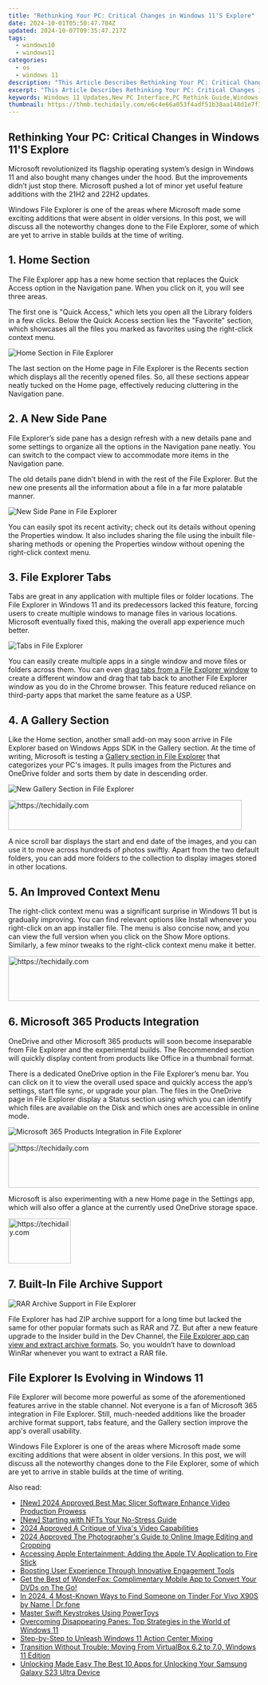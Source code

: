 ```yaml
---
title: "Rethinking Your PC: Critical Changes in Windows 11'S Explore"
date: 2024-10-01T05:50:47.704Z
updated: 2024-10-07T09:35:47.217Z
tags:
  - windows10
  - windows11
categories:
  - os
  - windows 11
description: "This Article Describes Rethinking Your PC: Critical Changes in Windows 11'S Explore"
excerpt: "This Article Describes Rethinking Your PC: Critical Changes in Windows 11'S Explore"
keywords: Windows 11 Updates,New PC Interface,PC Rethink Guide,Windows 11 Essentials,Redesigned Windows PC,Explore Windows 11,PC Change Insights
thumbnail: https://thmb.techidaily.com/e6c4e66a053f4adf51b38aa148d1e7f1b0fe37b06c40a2dc84de8d83be8e3fd3.jpg
---
```


## Rethinking Your PC: Critical Changes in Windows 11'S Explore

 Microsoft revolutionized its flagship operating system’s design in Windows 11 and also bought many changes under the hood. But the improvements didn’t just stop there. Microsoft pushed a lot of minor yet useful feature additions with the 21H2 and 22H2 updates.

 Windows File Explorer is one of the areas where Microsoft made some exciting additions that were absent in older versions. In this post, we will discuss all the noteworthy changes done to the File Explorer, some of which are yet to arrive in stable builds at the time of writing.

## 1\. Home Section

 The File Explorer app has a new home section that replaces the Quick Access option in the Navigation pane. When you click on it, you will see three areas.

 The first one is "Quick Access," which lets you open all the Library folders in a few clicks. Below the Quick Access section lies the "Favorite" section, which showcases all the files you marked as favorites using the right-click context menu.

![Home Section in File Explorer](https://static1.makeuseofimages.com/wordpress/wp-content/uploads/2023/08/home-section-in-file-explorer.jpg)

 The last section on the Home page in File Explorer is the Recents section which displays all the recently opened files. So, all these sections appear neatly tucked on the Home page, effectively reducing cluttering in the Navigation pane.

## 2\. A New Side Pane

 File Explorer’s side pane has a design refresh with a new details pane and some settings to organize all the options in the Navigation pane neatly. You can switch to the compact view to accommodate more items in the Navigation pane.

 The old details pane didn’t blend in with the rest of the File Explorer. But the new one presents all the information about a file in a far more palatable manner.

![New Side Pane in File Explorer](https://static1.makeuseofimages.com/wordpress/wp-content/uploads/2023/08/new-side-pane-in-file-explorer.jpg)

 You can easily spot its recent activity; check out its details without opening the Properties window. It also includes sharing the file using the inbuilt file-sharing methods or opening the Properties window without opening the right-click context menu.

## 3\. File Explorer Tabs

 Tabs are great in any application with multiple files or folder locations. The File Explorer in Windows 11 and its predecessors lacked this feature, forcing users to create multiple windows to manage files in various locations. Microsoft eventually fixed this, making the overall app experience much better.

![Tabs in File Explorer](https://static1.makeuseofimages.com/wordpress/wp-content/uploads/2023/08/tabs-in-file-explorer.jpg)

 You can easily create multiple apps in a single window and move files or folders across them. You can even [drag tabs from a File Explorer window](https://www.makeuseof.com/drag-tabs-out-file-explorer-windows-11/) to create a different window and drag that tab back to another File Explorer window as you do in the Chrome browser. This feature reduced reliance on third-party apps that market the same feature as a USP.

## 4\. A Gallery Section

 Like the Home section, another small add-on may soon arrive in File Explorer based on Windows Apps SDK in the Gallery section. At the time of writing, Microsoft is testing a [Gallery section in File Explorer](https://www.makeuseof.com/enable-gallery-file-explorer-windows-11/) that categorizes your PC's images. It pulls images from the Pictures and OneDrive folder and sorts them by date in descending order.

![New Gallery Section in File Explorer](https://static1.makeuseofimages.com/wordpress/wp-content/uploads/2023/08/new-gallery-section-in-file-explorer.jpg)

<!-- affiliate ads begin -->
<a href="https://bluettius.sjv.io/c/5597632/2139110/17108" target="_top" id="2139110">
  <img src="//a.impactradius-go.com/display-ad/17108-2139110" border="0" alt="https://techidaily.com" width="468" height="60"/>
</a>
<img height="0" width="0" src="https://bluettius.sjv.io/i/5597632/2139110/17108" style="position:absolute;visibility:hidden;" border="0" />
<!-- affiliate ads end -->

 A nice scroll bar displays the start and end date of the images, and you can use it to move across hundreds of photos swiftly. Apart from the two default folders, you can add more folders to the collection to display images stored in other locations.

## 5\. An Improved Context Menu

 The right-click context menu was a significant surprise in Windows 11 but is gradually improving. You can find relevant options like Install whenever you right-click on an app installer file. The menu is also concise now, and you can view the full version when you click on the Show More options. Similarly, a few minor tweaks to the right-click context menu make it better.

<!-- affiliate ads begin -->
<a href="https://aligracehair.sjv.io/c/5597632/2006960/19272" target="_top" id="2006960">
  <img src="//a.impactradius-go.com/display-ad/19272-2006960" border="0" alt="https://techidaily.com" width="728" height="90"/>
</a>
<img height="0" width="0" src="https://aligracehair.sjv.io/i/5597632/2006960/19272" style="position:absolute;visibility:hidden;" border="0" />
<!-- affiliate ads end -->

## 6\. Microsoft 365 Products Integration

 OneDrive and other Microsoft 365 products will soon become inseparable from File Explorer and the experimental builds. The Recommended section will quickly display content from products like Office in a thumbnail format.

 There is a dedicated OneDrive option in the File Explorer’s menu bar. You can click on it to view the overall used space and quickly access the app’s settings, start file sync, or upgrade your plan. The files in the OneDrive page in File Explorer display a Status section using which you can identify which files are available on the Disk and which ones are accessible in online mode.

![Microsoft 365 Products Integration in File Explorer](https://static1.makeuseofimages.com/wordpress/wp-content/uploads/2023/08/microsoft-365-products-integration-in-file-explorer.jpg)

<!-- affiliate ads begin -->
<a href="https://unicoeye.pxf.io/c/5597632/2134494/18498" target="_top" id="2134494">
  <img src="//a.impactradius-go.com/display-ad/18498-2134494" border="0" alt="https://techidaily.com" width="721" height="90"/>
</a>
<img height="0" width="0" src="https://unicoeye.pxf.io/i/5597632/2134494/18498" style="position:absolute;visibility:hidden;" border="0" />
<!-- affiliate ads end -->

 Microsoft is also experimenting with a new Home page in the Settings app, which will also offer a glance at the currently used OneDrive storage space.

<!-- affiliate ads begin -->
<a href="https://aligracehair.sjv.io/c/5597632/2135365/19272" target="_top" id="2135365">
  <img src="//a.impactradius-go.com/display-ad/19272-2135365" border="0" alt="https://techidaily.com" width="125" height="90"/>
</a>
<img height="0" width="0" src="https://aligracehair.sjv.io/i/5597632/2135365/19272" style="position:absolute;visibility:hidden;" border="0" />
<!-- affiliate ads end -->

## 7\. Built-In File Archive Support

![RAR Archive Support in File Explorer](https://static1.makeuseofimages.com/wordpress/wp-content/uploads/2023/08/rar-archive-support-in-file-explorer.jpg)

 File Explorer has had ZIP archive support for a long time but lacked the same for other popular formats such as RAR and 7Z. But after a new feature upgrade to the Insider build in the Dev Channel, the [File Explorer app can view and extract archive formats](https://www.makeuseof.com/enable-archive-support-windows-11/). So, you wouldn’t have to download WinRar whenever you want to extract a RAR file.

## File Explorer Is Evolving in Windows 11

 File Explorer will become more powerful as some of the aforementioned features arrive in the stable channel. Not everyone is a fan of Microsoft 365 integration in File Explorer. Still, much-needed additions like the broader archive format support, tabs feature, and the Gallery section improve the app's overall usability.

 Windows File Explorer is one of the areas where Microsoft made some exciting additions that were absent in older versions. In this post, we will discuss all the noteworthy changes done to the File Explorer, some of which are yet to arrive in stable builds at the time of writing.

<ins class="adsbygoogle"
      style="display:block"
      data-ad-client="ca-pub-7571918770474297"
      data-ad-slot="8358498916"
      data-ad-format="auto"
      data-full-width-responsive="true"></ins>

<span class="atpl-alsoreadstyle">Also read:</span>
<div><ul>
<li><a href="https://facebook-record-videos.techidaily.com/new-2024-approved-best-mac-slicer-software-enhance-video-production-prowess/"><u>[New] 2024 Approved Best Mac Slicer Software Enhance Video Production Prowess</u></a></li>
<li><a href="https://extra-support.techidaily.com/new-starting-with-nfts-your-no-stress-guide/"><u>[New] Starting with NFTs Your No-Stress Guide</u></a></li>
<li><a href="https://extra-hints.techidaily.com/2024-approved-a-critique-of-vivas-video-capabilities/"><u>2024 Approved A Critique of Viva's Video Capabilities</u></a></li>
<li><a href="https://article-helps.techidaily.com/2024-approved-the-photographers-guide-to-online-image-editing-and-cropping/"><u>2024 Approved The Photographer's Guide to Online Image Editing and Cropping</u></a></li>
<li><a href="https://tech-recovery.techidaily.com/accessing-apple-entertainment-adding-the-apple-tv-application-to-fire-stick/"><u>Accessing Apple Entertainment: Adding the Apple TV Application to Fire Stick</u></a></li>
<li><a href="https://data-safeguard.techidaily.com/boosting-user-experience-through-innovative-engagement-tools/"><u>Boosting User Experience Through Innovative Engagement Tools</u></a></li>
<li><a href="https://tech-hub.techidaily.com/get-the-best-of-wonderfox-complimentary-mobile-app-to-convert-your-dvds-on-the-go/"><u>Get the Best of WonderFox: Complimentary Mobile App to Convert Your DVDs on The Go!</u></a></li>
<li><a href="https://location-social.techidaily.com/in-2024-4-most-known-ways-to-find-someone-on-tinder-for-vivo-x90s-by-name-drfone-by-drfone-virtual-android/"><u>In 2024, 4 Most-Known Ways to Find Someone on Tinder For Vivo X90S by Name | Dr.fone</u></a></li>
<li><a href="https://windows11.techidaily.com/master-swift-keystrokes-using-powertoys/"><u>Master Swift Keystrokes Using PowerToys</u></a></li>
<li><a href="https://windows11.techidaily.com/overcoming-disappearing-panes-top-strategies-in-the-world-of-windows-11/"><u>Overcoming Disappearing Panes: Top Strategies in the World of Windows 11</u></a></li>
<li><a href="https://windows11.techidaily.com/step-by-step-to-unleash-windows-11-action-center-mixing/"><u>Step-by-Step to Unleash Windows 11 Action Center Mixing</u></a></li>
<li><a href="https://windows11.techidaily.com/transition-without-trouble-moving-from-virtualbox-62-to-70-windows-11-edition/"><u>Transition Without Trouble: Moving From VirtualBox 6.2 to 7.0, Windows 11 Edition</u></a></li>
<li><a href="https://android-unlock.techidaily.com/unlocking-made-easy-the-best-10-apps-for-unlocking-your-samsung-galaxy-s23-ultra-device-by-drfone-android/"><u>Unlocking Made Easy The Best 10 Apps for Unlocking Your Samsung Galaxy S23 Ultra Device</u></a></li>
</ul></div>

